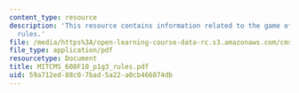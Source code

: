 ```yaml
---
content_type: resource
description: 'This resource contains information related to the game of conquest:
  rules.'
file: /media/https%3A/open-learning-course-data-rc.s3.amazonaws.com/cms-608-game-design-fall-2010/59a712ed88c07bad5a22a0cb466074db_MITCMS_608F10_p1g3_rules.pdf
file_type: application/pdf
resourcetype: Document
title: MITCMS_608F10_p1g3_rules.pdf
uid: 59a712ed-88c0-7bad-5a22-a0cb466074db
---
```


